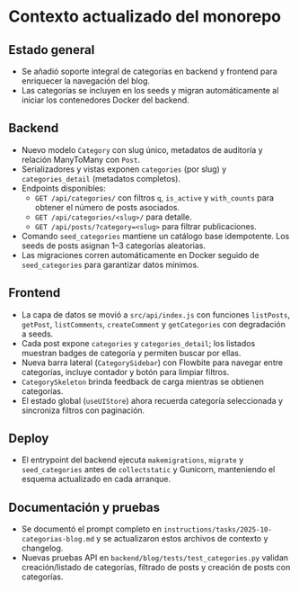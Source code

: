 # Contexto actualizado del monorepo

## Estado general
- Se añadió soporte integral de categorías en backend y frontend para enriquecer la navegación del blog.
- Las categorías se incluyen en los seeds y migran automáticamente al iniciar los contenedores Docker del backend.

## Backend
- Nuevo modelo `Category` con slug único, metadatos de auditoría y relación ManyToMany con `Post`.
- Serializadores y vistas exponen `categories` (por slug) y `categories_detail` (metadatos completos).
- Endpoints disponibles:
  - `GET /api/categories/` con filtros `q`, `is_active` y `with_counts` para obtener el número de posts asociados.
  - `GET /api/categories/<slug>/` para detalle.
  - `GET /api/posts/?category=<slug>` para filtrar publicaciones.
- Comando `seed_categories` mantiene un catálogo base idempotente. Los seeds de posts asignan 1–3 categorías aleatorias.
- Las migraciones corren automáticamente en Docker seguido de `seed_categories` para garantizar datos mínimos.

## Frontend
- La capa de datos se movió a `src/api/index.js` con funciones `listPosts`, `getPost`, `listComments`, `createComment` y `getCategories` con degradación a seeds.
- Cada post expone `categories` y `categories_detail`; los listados muestran badges de categoría y permiten buscar por ellas.
- Nueva barra lateral (`CategorySidebar`) con Flowbite para navegar entre categorías, incluye contador y botón para limpiar filtros.
- `CategorySkeleton` brinda feedback de carga mientras se obtienen categorías.
- El estado global (`useUIStore`) ahora recuerda categoría seleccionada y sincroniza filtros con paginación.

## Deploy
- El entrypoint del backend ejecuta `makemigrations`, `migrate` y `seed_categories` antes de `collectstatic` y Gunicorn, manteniendo el esquema actualizado en cada arranque.

## Documentación y pruebas
- Se documentó el prompt completo en `instructions/tasks/2025-10-categorias-blog.md` y se actualizaron estos archivos de contexto y changelog.
- Nuevas pruebas API en `backend/blog/tests/test_categories.py` validan creación/listado de categorías, filtrado de posts y creación de posts con categorías.
